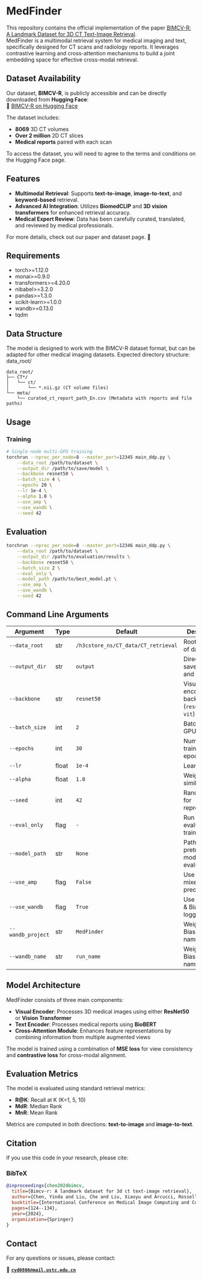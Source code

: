 # MedFinder

This repository contains the official implementation of the paper [BIMCV-R: A Landmark Dataset for 3D CT Text-Image Retrieval](https://arxiv.org/pdf/2403.15992).  
MedFinder is a multimodal retrieval system for medical imaging and text, specifically designed for CT scans and radiology reports. It leverages contrastive learning and cross-attention mechanisms to build a joint embedding space for effective cross-modal retrieval.

## Dataset Availability

Our dataset, **BIMCV-R**, is publicly accessible and can be directly downloaded from **Hugging Face**:  
🔗 [BIMCV-R on Hugging Face](https://huggingface.co/datasets/cyd0806/BIMCV-R)  

The dataset includes:  
- **8069** 3D CT volumes  
- **Over 2 million** 2D CT slices  
- **Medical reports** paired with each scan  

To access the dataset, you will need to agree to the terms and conditions on the Hugging Face page.

## Features
- **Multimodal Retrieval**: Supports **text-to-image**, **image-to-text**, and **keyword-based** retrieval.  
- **Advanced AI Integration**: Utilizes **BiomedCLIP** and **3D vision transformers** for enhanced retrieval accuracy.  
- **Medical Expert Review**: Data has been carefully curated, translated, and reviewed by medical professionals.  

For more details, check out our paper and dataset page. 🚀

## Requirements

- torch>=1.12.0
- monai>=0.9.0
- transformers>=4.20.0
- nibabel>=3.2.0
- pandas>=1.3.0
- scikit-learn>=1.0.0
- wandb>=0.13.0
- tqdm

## Data Structure

The model is designed to work with the BIMCV-R dataset format, but can be adapted for other medical imaging datasets. Expected directory structure:
data_root/
```plaintext
data_root/
├── CT*/
│   └── ct/
│       └── *.nii.gz (CT volume files)
└── meta/
    └── curated_ct_report_path_En.csv (Metadata with reports and file paths)
```


## Usage

### Training

```bash
# Single-node multi-GPU training
torchrun --nproc_per_node=8 --master_port=12345 main_ddp.py \
    --data_root /path/to/dataset \
    --output_dir /path/to/save/model \
    --backbone resnet50 \
    --batch_size 4 \
    --epochs 20 \
    --lr 1e-4 \
    --alpha 1.0 \
    --use_amp \
    --use_wandb \
    --seed 42
```

## Evaluation
```bash
torchrun --nproc_per_node=8 --master_port=12346 main_ddp.py \
    --data_root /path/to/dataset \
    --output_dir /path/to/evaluation/results \
    --backbone resnet50 \
    --batch_size 2 \
    --eval_only \
    --model_path /path/to/best_model.pt \
    --use_amp \
    --use_wandb \
    --seed 42
```

## Command Line Arguments

| Argument         | Type   | Default                                | Description                                       |
|-----------------|--------|----------------------------------------|---------------------------------------------------|
| `--data_root`   | str    | `/h3cstore_ns/CT_data/CT_retrieval`    | Root directory of dataset                        |
| `--output_dir`  | str    | `output`                               | Directory to save models and results             |
| `--backbone`    | str    | `resnet50`                             | Visual encoder backbone (`resnet50` or `vit`)    |
| `--batch_size`  | int    | `2`                                    | Batch size per GPU                               |
| `--epochs`      | int    | `30`                                   | Number of training epochs                        |
| `--lr`          | float  | `1e-4`                                 | Learning rate                                    |
| `--alpha`       | float  | `1.0`                                  | Weight for similarity loss                       |
| `--seed`        | int    | `42`                                   | Random seed for reproducibility                 |
| `--eval_only`   | flag   | `-`                                    | Run only evaluation (no training)               |
| `--model_path`  | str    | `None`                                 | Path to pretrained model for evaluation         |
| `--use_amp`     | flag   | `False`                                | Use automatic mixed precision                   |
| `--use_wandb`   | flag   | `True`                                 | Use Weights & Biases for logging                |
| `--wandb_project` | str  | `MedFinder`                            | Weights & Biases project name                   |
| `--wandb_name`  | str    | `run_name`                             | Weights & Biases run name                       |

## Model Architecture

MedFinder consists of three main components:

- **Visual Encoder**: Processes 3D medical images using either **ResNet50** or **Vision Transformer**  
- **Text Encoder**: Processes medical reports using **BioBERT**  
- **Cross-Attention Module**: Enhances feature representations by combining information from multiple augmented views  

The model is trained using a combination of **MSE loss** for view consistency and **contrastive loss** for cross-modal alignment.

## Evaluation Metrics

The model is evaluated using standard retrieval metrics:

- **R@K**: Recall at K (K=1, 5, 10)  
- **MdR**: Median Rank  
- **MnR**: Mean Rank  

Metrics are computed in both directions: **text-to-image** and **image-to-text**.

## Citation
If you use this code in your research, please cite:

### BibTeX
```bibtex
@inproceedings{chen2024bimcv,
  title={Bimcv-r: A landmark dataset for 3d ct text-image retrieval},
  author={Chen, Yinda and Liu, Che and Liu, Xiaoyu and Arcucci, Rossella and Xiong, Zhiwei},
  booktitle={International Conference on Medical Image Computing and Computer-Assisted Intervention},
  pages={124--134},
  year={2024},
  organization={Springer}
}
```
## Contact
For any questions or issues, please contact:  

📧 **[`cyd0806@mail.ustc.edu.cn`](mailto:cyd0806@mail.ustc.edu.cn)**
